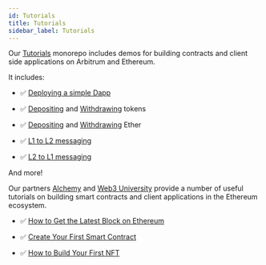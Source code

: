 ```yaml
---
id: Tutorials
title: Tutorials
sidebar_label: Tutorials
---
```


Our [Tutorials](https://github.com/OffchainLabs/arbitrum-tutorials) monorepo includes demos for building contracts and client side applications on Arbitrum and Ethereum.

It includes:

- ✅ [Deploying a simple Dapp](https://github.com/OffchainLabs/arbitrum-tutorials/tree/master/packages/demo-dapp-pet-shop)

- ✅ [Depositing](https://github.com/OffchainLabs/arbitrum-tutorials/tree/master/packages/token-deposit) and [Withdrawing](https://github.com/OffchainLabs/arbitrum-tutorials/tree/master/packages/token-withdraw) tokens

- ✅ [Depositing](https://github.com/OffchainLabs/arbitrum-tutorials/tree/master/packages/eth-deposit) and [Withdrawing](https://github.com/OffchainLabs/arbitrum-tutorials/tree/master/packages/eth-withdraw) Ether

- ✅ [L1 to L2 messaging](https://github.com/OffchainLabs/arbitrum-tutorials/tree/master/packages/greeter)
- ✅ [L2 to L1 messaging](https://github.com/OffchainLabs/arbitrum-tutorials/tree/master/packages/outbox-execute)

And more!

Our partners [Alchemy](https://alchemy.com/?a=arbitrum-docs) and [Web3 University](https://web3.university) provide a number of useful tutorials on building smart contracts and client applications in the Ethereum ecosystem.

- ✅ [How to Get the Latest Block on Ethereum](https://docs.alchemy.com/alchemy/introduction/getting-started/simple-web3-script)

- ✅ [Create Your First Smart Contract](https://www.web3.university/tracks/create-a-smart-contract)

- ✅ [How to Build Your First NFT](https://www.web3.university/tracks/build-your-first-nft)
